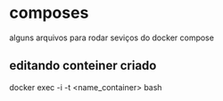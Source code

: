 # composes
alguns arquivos para rodar seviços do docker compose

## editando conteiner criado
docker exec -i -t <name_container> bash

